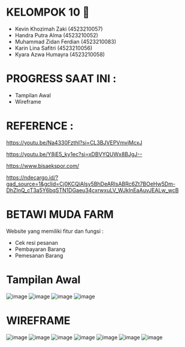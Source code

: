 # KELOMPOK 10 :ear_of_rice:
- Kevin Khozimah Zaki (4523210057)
- Handra Putra Alma (4523210052)
- Muhammad Zidan Ferdian (4523210083)
- Karin Lina Safitri (4523210056)
- Kyara Azwa Humayra (4523210058)

# PROGRESS SAAT INI :
- Tampilan Awal
- Wireframe

# REFERENCE :

https://youtu.be/Na4330FzthI?si=CL3BJVEPVmvjMcxJ

https://youtu.be/Y8jE5_ky1ec?si=xDBVYQUWx8BJgJ--

https://www.bisaekspor.com/

https://ndecargo.id/?gad_source=1&gclid=Cj0KCQiAlsy5BhDeARIsABRc6Zt7BOeHw5Dm-DhZInQ_cT3a5Y6bqSTN1DGaeu34cxrwxuLV_WJkInEaAuvJEALw_wcB

# BETAWI MUDA FARM
Website yang memiliki fitur dan fungsi : 
- Cek resi pesanan
- Pembayaran Barang
- Pemesanan Barang

# Tampilan Awal
![image](https://github.com/user-attachments/assets/0fc8c075-cb54-47ac-8f2a-df837330aa66)
![image](https://github.com/user-attachments/assets/eb2b6c24-bd84-4908-b1a3-35ed107460c2)
![image](https://github.com/user-attachments/assets/3d9e3d33-decf-4ecb-9e12-d6f4433f5b61)
![image](https://github.com/user-attachments/assets/c955587b-a768-4d2f-a90f-df0b36366a68)


# WIREFRAME
![image](https://github.com/user-attachments/assets/2be55521-30c5-4e50-bc38-a1b45e4ca25a)
![image](https://github.com/user-attachments/assets/f33f8dda-05d1-4ed3-8ad0-b8a08f40bfec)
![image](https://github.com/user-attachments/assets/edc0c9a4-b91c-402c-a46d-2a2709ab2866)
![image](https://github.com/user-attachments/assets/f8a3b9ec-2a6c-4e96-bab6-899813f21957)
![image](https://github.com/user-attachments/assets/e120d2a5-15ad-478b-b5f7-7e9e528b81fb)
![image](https://github.com/user-attachments/assets/16902b16-b4a8-47e3-bba7-ac27623cb93a)
![image](https://github.com/user-attachments/assets/a89252be-7d6b-4bb6-9c22-99d7edac2ba3)











